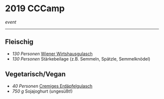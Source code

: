 # 2019 CCCamp 

*event*

---

## Fleischig

- *130 Personen* [Wiener Wirtshausgulasch](../Wiener_Wirtshausgulasch.md)
- *130 Personen* Stärkebeilage (z.B. Semmeln, Spätzle, Semmelknödel)

## Vegetarisch/Vegan

- *40 Personen* [Cremiges Erdäpfelgulasch](../Cremiges_Erdaepfelgulasch.md)
- *750 g* Sojajoghurt (ungesüßt!)


